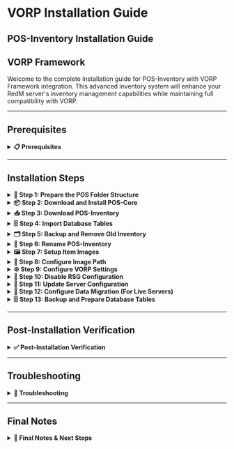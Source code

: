 # VORP Installation Guide

## POS-Inventory Installation Guide

## VORP Framework

Welcome to the complete installation guide for POS-Inventory with VORP Framework integration. This advanced inventory system will enhance your RedM server's inventory management capabilities while maintaining full compatibility with VORP.

***

## Prerequisites
<details>


<summary><strong>📋 Prerequisites</strong></summary>

Before beginning the installation process, ensure you have:

* **VORP Framework** properly installed and running
* **Server access** with file modification permissions
* **Keymaster** access for script downloads
* **Recent server backup** (highly recommended)

{% hint style="warning" %}
Always backup your server before installing new scripts. This installation will replace your existing vorp_inventory script.
{% endhint %}

</details>

***


## Installation Steps

<details>

<summary><strong>🚀 Step 1: Prepare the POS Folder Structure</strong></summary>

First, you need to create the proper folder structure for POS scripts:

1. Navigate to your server's `resources` folder
2. Check if a `[POS]` folder exists (note the square brackets)
3. If it doesn't exist, create a new folder named exactly: `[POS]`

```
server/
└── resources/
   └── [POS]/          ← Create this folder
```

{% hint style="info" %}
**Note**: The square brackets `[POS]` are essential for proper resource categorization in RedM.
{% endhint %}

</details>

<details>

<summary><strong>📦 Step 2: Download and Install POS-Core</strong></summary>

POS-Core is the foundation script required for POS-Inventory to function properly:

1. Access your **Keymaster** account
2. Download the **POS-Core** script
3. Extract the downloaded files
4. Place the `POS-Core` folder inside your `[POS]` directory

```
[POS]/
└── POS-Core/
```

</details>

<details>

<summary><strong>📥 Step 3: Download POS-Inventory</strong></summary>

Now download the main POS-Inventory script:

1. From your **Keymaster** account, download **POS-Inventory**
2. Extract the downloaded files
3. Place the `POS-Inventory` folder inside your `[POS]` directory

```
[POS]/
├── POS-Core/
└── POS-Inventory/
```

</details>

<details>

<summary><strong>🗄️ Step 4: Import Database Tables</strong></summary>

{% hint style="danger" %}
**Critical Database Step**: The script requires specific database tables to function properly.
{% endhint %}

Before proceeding with the installation, you must import the required database structure:

1. Navigate to the `[POS]/POS-Inventory/sql/` folder
2. **Open** your database management tool (phpMyAdmin, HeidiSQL, etc.)
3. **Select** your server's database
4. **Import** or **execute** the SQL file(s) found in the sql folder

```sql
-- Example: Execute the SQL file in your database
-- This will create the necessary tables for POS-Inventory
```

{% hint style="info" %}
**Database Tools**: You can use phpMyAdmin, HeidiSQL, MySQL Workbench, or the command line to execute the SQL files.
{% endhint %}

**Verify Database Import:**

* Check that new tables have been created in your database
* Look for tables with names starting with `pos_` or similar
* Ensure no errors occurred during the import process

</details>

<details>

<summary><strong>🗂️ Step 5: Backup and Remove Old Inventory</strong></summary>

{% hint style="danger" %}
**Critical Step**: Always backup your existing inventory before proceeding!
{% endhint %}

1. **Create a backup** of your current `vorp_inventory` script
   * Copy the entire `vorp_inventory` folder to a safe location
   * This allows you to restore if needed
2. **Remove the old script** from your resources folder
   * Delete or move the existing `vorp_inventory` folder from `resources/`

</details>


<details>

<summary><strong>🔄 Step 6: Rename POS-Inventory</strong></summary>

This step integrates POS-Inventory as your new inventory system:

1. Navigate to your `[POS]` folder
2. **Rename** the `POS-Inventory` folder to `vorp_inventory`
3. **Keep** the renamed folder inside the `[POS]` directory

```
resources/
└── [POS]/
   ├── POS-Core/
   └── vorp_inventory/     ← Renamed POS-Inventory folder stays here
```

</details>

<details>

<summary><strong>🖼️ Step 7: Setup Item Images</strong></summary>

Configure the inventory images for your items:

1. Navigate to `resources/[POS]/vorp_inventory/html/img/`
2. **Create** a new folder called `items`
3. **Transfer** all your inventory item images into this new `items` folder

```
[POS]/
└── vorp_inventory/
   └── html/
      └── img/
         └── items/      ← Create this folder
            ├── apple.png
            ├── bread.png
            └── ...
```

</details>

<details>

<summary><strong>🔧 Step 8: Configure Image Path</strong></summary>

Configure the correct image path for VORP Framework:

1. Navigate to `resources/[POS]/vorp_inventory/shared/configs/config.js`
2. **Locate** the IMAGEPATH setting:

```javascript
IMAGEPATH = "images/"
```

3. **Replace** it with the VORP-specific path:

```javascript
IMAGEPATH = "img/items/"
```

{% hint style="info" %}
**Framework-Specific Paths:**

* **VORP**: `"img/items/"`
* **RSG**: `"images/"`

Make sure the image path matches your framework for proper image loading.
{% endhint %}

</details>

<details>

<summary><strong>⚙️ Step 9: Configure VORP Settings</strong></summary>

Enable the VORP-specific configurations:

1. Navigate to `resources/[POS]/vorp_inventory/shared/configs/config.lua`
2. **Locate** the VORP configuration section
3. **Update** the following settings:

```lua
-- VORP Framework Integration Settings
Config.UseMaxWeightVORP = true      -- Use max weight from config
Config.ItemsInDatabaseVORP = true   -- Use items in database
Config.UseLoadoutTableVORP = true   -- Enable loadout table for weapons
```

{% hint style="info" %}
**Configuration Details:**

* `UseMaxWeightVORP`: Set to `true` to use config-based weight limits.
* `ItemsInDatabaseVORP`: Set to `true` to store items in database.
* `UseLoadoutTableVORP`: Set to `true` to ensure weapon scripts work properly.
{% endhint %}

</details>

<details>

<summary><strong>🚫 Step 10: Disable RSG Configuration</strong></summary>

To prevent conflicts, make sure the RSG configuration is disabled:

1. Open `resources/[POS]/vorp_inventory/shared/configs/config.lua`
2. Find the following settings and ensure they are set to `false`:

```lua
Config.RSG = false
Config.RSGStores = false
```

{% hint style="warning" %}
**Important:** Both `Config.RSG` and `Config.RSGStores` must be set to `false` for proper VORP integration.
{% endhint %}

</details>

<details>

<summary><strong>🔧 Step 11: Update Server Configuration</strong></summary>

Configure your server.cfg with the proper load order:

1. Open your `server.cfg` file
2. **Locate** the `ensure vorp_inventory` line
3. **Add** `ensure POS-Core` directly after it

```cfg
# VORP Framework
ensure vorp_core
ensure vorp_inventory
ensure POS-Core          ← Add this line here
```

{% hint style="warning" %}
**Load Order is Critical:** Make sure POS-Core loads right after vorp_inventory. Check this order if you encounter console errors.
{% endhint %}

</details>

<details>

<summary><strong>🔄 Step 12: Configure Data Migration (For Live Servers)</strong></summary>

If your server is live with existing players, you'll need to migrate inventory data:

{% hint style="danger" %}
**Live Server Warning**: Only perform this step if you have active players with existing inventories.
{% endhint %}

1. Navigate to `resources/[POS]/vorp_inventory/shared/configs/config.lua`
2. **Find** the migration setting:

```lua
Config.ImportInventoryVORP = false -- Default setting
```

3. **Replace** `false` with a command name in quotes:

```lua
Config.ImportInventoryVORP = 'loadOldInventory' -- Your chosen command
```

4. **Restart** your server
5. **Ensure** no players are connected
6. **Execute** the command in your server console:

```
loadOldInventory
```

7. **Wait** exactly 10 seconds for the migration to complete
8. **Change** the setting back to `false`:

```lua
Config.ImportInventoryVORP = false
```

9. **Restart** your server again

</details>


<details>

<summary><strong>🗄️ Step 13: Backup and Prepare Database Tables</strong></summary>

{% hint style="danger" %}
**Critical Database Step**: You must backup and prepare the loadout table before proceeding!
{% endhint %}

Before renaming the POS-Inventory folder, you need to backup and prepare your database:

#### Backup the Loadout Table

1. **Open** your database management tool (phpMyAdmin, HeidiSQL, etc.)
2. **Select** your server's database
3. **Export/Backup** the `loadout` table:

**Using phpMyAdmin:**
- Navigate to the `loadout` table
- Click "Export" at the top
- Choose "SQL" format and click "Go"
- Save the backup file in a safe location

**Using HeidiSQL:**
- Right-click on the `loadout` table
- Select "Export database as SQL"
- Save the backup file

#### Truncate the Loadout Table

After backing up the table, you need to clear it:

1. **Execute** the following command in your database:

```sql
TRUNCATE TABLE `loadout`;
```

{% hint style="warning" %}
**Important**: This command will permanently delete all data from the loadout table. Make sure you have completed the backup step above before executing this command.
{% endhint %}

#### Verify the Operation

1. **Check** that the `loadout` table is now empty
2. **Confirm** your backup file was created successfully
3. **Keep** the backup file safe for potential restoration

{% hint style="info" %}
**Why This Step is Necessary**: Truncating ensures a clean slate for the new system to populate correctly.
{% endhint %}

</details>

***

## Post-Installation Verification
<details>


<summary><strong>✅ Post-Installation Verification</strong></summary>

#### Testing Your Installation

1. **Start your server** and monitor the console for errors
2. **Join with a test character** and verify:
   * Inventory opens correctly
   * Items display properly
   * Weight system functions
   * Database interactions work

#### Common Success Indicators

* ✅ No console errors related to POS-Core or vorp_inventory
* ✅ Inventory UI loads without issues
* ✅ Item images display correctly
* ✅ Player inventories persist after server restart

</details>

***

## Troubleshooting

<details>


<summary><strong>🔧 Troubleshooting</strong></summary>

#### Common Issues

**Console Errors About Load Order**

* Verify POS-Core is loaded immediately after vorp_inventory
* Check that vorp_core loads before both scripts

**Missing Item Images**

* Ensure the `items` folder exists in `[POS]/vorp_inventory/html/img/`
* Verify image file names match your database entries

**Database Connection Issues**

* Confirm VORP database settings are properly configured
* Check that migration (Step 12) completed successfully

**Inventory Not Opening**

* Verify the script renamed correctly to `vorp_inventory` inside `[POS]`
* Check console for JavaScript/Lua errors

#### Getting Support

If you encounter issues not covered here:

1. **Check Console**: Look for specific error messages
2. **Verify Steps**: Ensure each installation step was completed
3. **Contact Support**: Reach out with console logs and specific error descriptions

</details>

***

## Final Notes 

<details>

<summary><strong>📝 Final Notes & Next Steps</strong></summary>

{% hint style="success" %}
**Installation Complete!**\
Your POS-Inventory system is now integrated with VORP Framework and ready for use.
{% endhint %}

#### Important Reminders

* Keep your backup of the original vorp_inventory script
* Monitor server performance after installation
* Update item images as needed for new items
* Regular backups are essential for server stability

#### Next Steps

* Configure item weights in your database
* Train your staff on the new inventory features
* Customize the UI to match your server's theme

Your RedM server now has a powerful, VORP-integrated inventory system that will enhance the player experience significantly!

</details>

